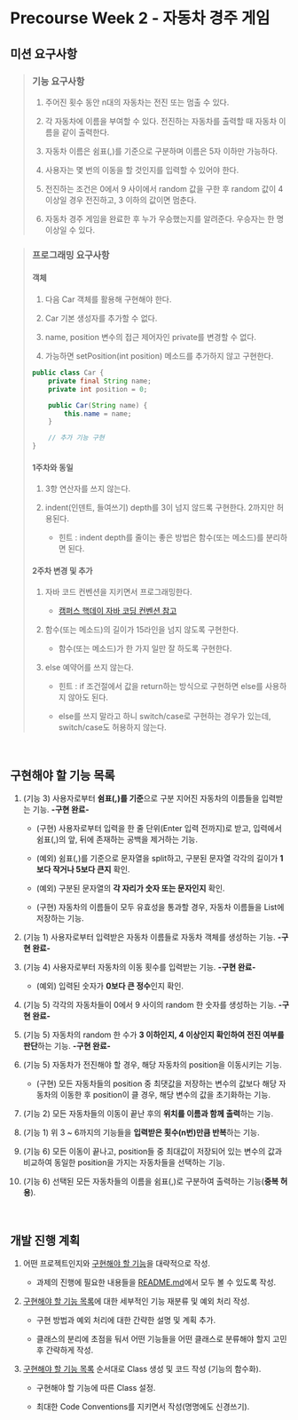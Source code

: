 # Precourse Week 2 - 자동차 경주 게임


## 미션 요구사항

> ### 기능 요구사항
> 
> 1. 주어진 횟수 동안 n대의 자동차는 전진 또는 멈출 수 있다.
> 
> 2. 각 자동차에 이름을 부여할 수 있다. 전진하는 자동차를 출력할 때 자동차 이름을 같이 출력한다.
> 
> 3. 자동차 이름은 쉼표(,)를 기준으로 구분하며 이름은 5자 이하만 가능하다.
> 
> 4. 사용자는 몇 번의 이동을 할 것인지를 입력할 수 있어야 한다.
> 
> 5. 전진하는 조건은 0에서 9 사이에서 random 값을 구한 후 random 값이 4 이상일 경우 전진하고, 3 이하의 값이면 멈춘다.
> 
> 6. 자동차 경주 게임을 완료한 후 누가 우승했는지를 알려준다. 우승자는 한 명 이상일 수 있다.

> ### 프로그래밍 요구사항
> 
> #### 객체
> 
> 1. 다음 Car 객체를 활용해 구현해야 한다.
> 
> 2. Car 기본 생성자를 추가할 수 없다.
> 
> 3. name, position 변수의 접근 제어자인 private를 변경할 수 없다.
> 
> 4. 가능하면 setPosition(int position) 메소드를 추가하지 않고 구현한다.
> ```java
> public class Car {
>     private final String name;
>     private int position = 0;
> 
>     public Car(String name) {
>         this.name = name;    
>     }
> 
>     // 추가 기능 구현
> }
> ```
> 
> #### 1주차와 동일
> 1. 3항 연산자를 쓰지 않는다.
> 
> 2. indent(인덴트, 들여쓰기) depth를 3이 넘지 않드록 구현한다. 2까지만 허용된다.
> 
>       * 힌트 : indent depth를 줄이는 좋은 방법은 함수(또는 메소드)를 분리하면 된다.
> 
> #### 2주차 변경 및 추가
> 1. 자바 코드 컨벤션을 지키면서 프로그래밍한다.
> 
>       * [캠퍼스 핵데이 자바 코딩 컨벤션 참고](https://naver.github.io/hackday-conventions-java/)
> 
> 2. 함수(또는 메소드)의 길이가 15라인을 넘지 않도록 구현한다.
> 
>       * 함수(또는 메소드)가 한 가지 일만 잘 하도록 구현한다.
> 
> 3. else 예약어를 쓰지 않는다.
> 
>       * 힌트 : if 조건절에서 값을 return하는 방식으로 구현하면 else를 사용하지 않아도 된다.
> 
>       * else를 쓰지 말라고 하니 switch/case로 구현하는 경우가 있는데, switch/case도 허용하지 않는다.
>

<br>

## 구현해야 할 기능 목록

1. (기능 3) 사용자로부터 **쉼표(,)를 기준**으로 구분 지어진 자동차의 이름들을 입력받는 기능. **-구현 완료-**

   * (구현) 사용자로부터 입력을 한 줄 단위(Enter 입력 전까지)로 받고, 입력에서 쉼표(,)의 앞, 뒤에 존재하는 공백을 제거하는 기능.

   * (예외) 쉼표(,)를 기준으로 문자열을 split하고, 구분된 문자열 각각의 길이가 **1보다 작거나 5보다 큰지** 확인.

   * (예외) 구분된 문자열의 **각 자리가 숫자 또는 문자인지** 확인.

   * (구현) 자동차의 이름들이 모두 유효성을 통과할 경우, 자동차 이름들을 List에 저장하는 기능.

2. (기능 1) 사용자로부터 입력받은 자동차 이름들로 자동차 객체를 생성하는 기능. **-구현 완료-**

3. (기능 4) 사용자로부터 자동차의 이동 횟수를 입력받는 기능. **-구현 완료-**

   * (예외) 입력된 숫자가 **0보다 큰 정수**인지 확인.

4. (기능 5) 각각의 자동차들이 0에서 9 사이의 random 한 숫자를 생성하는 기능. **-구현 완료-**

5. (기능 5) 자동차의 random 한 수가 **3 이하인지, 4 이상인지 확인하여 전진 여부를 판단**하는 기능. **-구현 완료-**

6. (기능 5) 자동차가 전진해야 할 경우, 해당 자동차의 position을 이동시키는 기능.

   * (구현) 모든 자동차들의 position 중 최댓값을 저장하는 변수의 값보다 해당 자동차의 이동한 후 position이 클 경우, 해당 변수의 값을 초기화하는 기능.

7. (기능 2) 모든 자동차들의 이동이 끝난 후의 **위치를 이름과 함께 출력**하는 기능.

8. (기능 1) 위 3 ~ 6까지의 기능들을 **입력받은 횟수(n번)만큼 반복**하는 기능.

9. (기능 6) 모든 이동이 끝나고, position들 중 최대값이 저장되어 있는 변수의 값과 비교하여 동일한 position을 가지는 자동차들을 선택하는 기능.

10. (기능 6) 선택된 모든 자동차들의 이름을 쉼표(,)로 구분하여 출력하는 기능(**중복 허용**).

<br>

## 개발 진행 계획

1. 어떤 프로젝트인지와 [구현해야 할 기능](##-구현해야-할-기능-목록)을 대략적으로 작성.

   * 과제의 진행에 필요한 내용들을 [README.md](./README.md)에서 모두 볼 수 있도록 작성.

2. [구현해야 할 기능 목록](##-구현해야-할-기능-목록)에 대한 세부적인 기능 재분류 및 예외 처리 작성.

   * 구현 방법과 예외 처리에 대한 간략한 설명 및 계획 추가.

   * 클래스의 분리에 초점을 둬서 어떤 기능들을 어떤 클래스로 분류해야 할지 고민 후 간략하게 작성.

3. [구현해야 할 기능 목록](##-구현해야-할-기능-목록) 순서대로 Class 생성 및 코드 작성 (기능의 함수화).

   * 구현해야 할 기능에 따른 Class 설정.

   * 최대한 Code Conventions를 지키면서 작성(명명에도 신경쓰기).